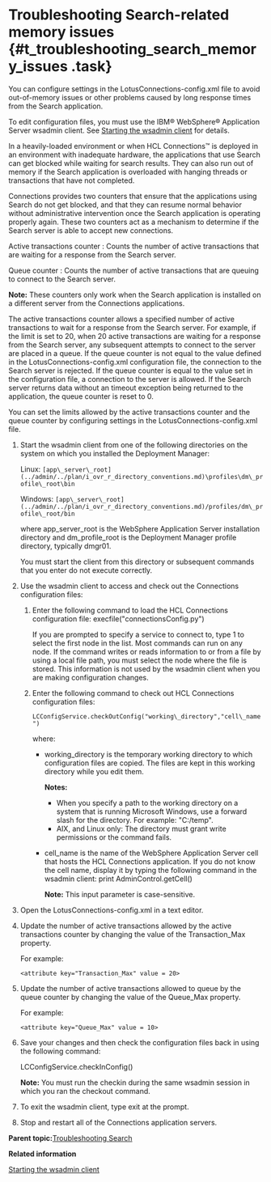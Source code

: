 # Troubleshooting Search-related memory issues {#t_troubleshooting_search_memory_issues .task}

You can configure settings in the LotusConnections-config.xml file to avoid out-of-memory issues or other problems caused by long response times from the Search application.

To edit configuration files, you must use the IBM® WebSphere® Application Server wsadmin client. See [Starting the wsadmin client](../admin/t_admin_wsadmin_starting.md) for details.

In a heavily-loaded environment or when HCL Connections™ is deployed in an environment with inadequate hardware, the applications that use Search can get blocked while waiting for search results. They can also run out of memory if the Search application is overloaded with hanging threads or transactions that have not completed.

Connections provides two counters that ensure that the applications using Search do not get blocked, and that they can resume normal behavior without administrative intervention once the Search application is operating properly again. These two counters act as a mechanism to determine if the Search server is able to accept new connections.

Active transactions counter
:   Counts the number of active transactions that are waiting for a response from the Search server.

Queue counter
:   Counts the number of active transactions that are queuing to connect to the Search server.

**Note:** These counters only work when the Search application is installed on a different server from the Connections applications.

The active transactions counter allows a specified number of active transactions to wait for a response from the Search server. For example, if the limit is set to 20, when 20 active transactions are waiting for a response from the Search server, any subsequent attempts to connect to the server are placed in a queue. If the queue counter is not equal to the value defined in the LotusConnections-config.xml configuration file, the connection to the Search server is rejected. If the queue counter is equal to the value set in the configuration file, a connection to the server is allowed. If the Search server returns data without an timeout exception being returned to the application, the queue counter is reset to 0.

You can set the limits allowed by the active transactions counter and the queue counter by configuring settings in the LotusConnections-config.xml file.

1.  Start the wsadmin client from one of the following directories on the system on which you installed the Deployment Manager:

    Linux: `[app\_server\_root](../admin/../plan/i_ovr_r_directory_conventions.md)\profiles\dm\_profile\_root\bin`

    Windows: `[app\_server\_root](../admin/../plan/i_ovr_r_directory_conventions.md)/profiles/dm\_profile\_root/bin`

    where app\_server\_root is the WebSphere Application Server installation directory and dm\_profile\_root is the Deployment Manager profile directory, typically dmgr01.

    You must start the client from this directory or subsequent commands that you enter do not execute correctly.

2.  Use the wsadmin client to access and check out the Connections configuration files:

    1.  Enter the following command to load the HCL Connections configuration file: execfile\("connectionsConfig.py"\)

        If you are prompted to specify a service to connect to, type 1 to select the first node in the list. Most commands can run on any node. If the command writes or reads information to or from a file by using a local file path, you must select the node where the file is stored. This information is not used by the wsadmin client when you are making configuration changes.

    2.  Enter the following command to check out HCL Connections configuration files:

        `LCConfigService.checkOutConfig("working\_directory","cell\_name")`

        where:

        -   working\_directory is the temporary working directory to which configuration files are copied. The files are kept in this working directory while you edit them.

            **Notes:**

            -   When you specify a path to the working directory on a system that is running Microsoft Windows, use a forward slash for the directory. For example: "C:/temp".
            -   AIX, and Linux only: The directory must grant write permissions or the command fails.
        -   cell\_name is the name of the WebSphere Application Server cell that hosts the HCL Connections application. If you do not know the cell name, display it by typing the following command in the wsadmin client: print AdminControl.getCell\(\)

            **Note:** This input parameter is case-sensitive.

3.  Open the LotusConnections-config.xml in a text editor.

4.  Update the number of active transactions allowed by the active transactions counter by changing the value of the Transaction\_Max property.

    For example:

    ```
    <attribute key="Transaction_Max" value = 20>
    ```

5.  Update the number of active transactions allowed to queue by the queue counter by changing the value of the Queue\_Max property.

    For example:

    ```
    <attribute key="Queue_Max" value = 10>
    ```

6.  Save your changes and then check the configuration files back in using the following command:

    LCConfigService.checkInConfig\(\)

    **Note:** You must run the checkin during the same wsadmin session in which you ran the checkout command.

7.  To exit the wsadmin client, type exit at the prompt.

8.  Stop and restart all of the Connections application servers.


**Parent topic:**[Troubleshooting Search](../troubleshoot/c_ts_search.md)

**Related information**  


[Starting the wsadmin client](../admin/t_admin_wsadmin_starting.md)

